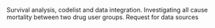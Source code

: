 Survival analysis, codelist and data integration. Investigating all cause mortality between two drug user groups. Request for data sources
